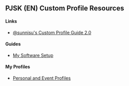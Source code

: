 ## PJSK (EN) Custom Profile Resources


#### Links  

 * [@sunnisu's Custom Profile Guide 2.0](https://docs.google.com/document/d/1QuoVLw477ax07gcBDnvVHX4EncSNXYAl-m3w8V-2EGw/edit?usp=sharing)

#### Guides

* [My Software Setup](system_setup/system_setup.md)

#### My Profiles  

 * [Personal and Event Profiles](example_pages/example_pages.md)
